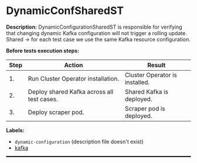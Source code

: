 # DynamicConfSharedST

**Description:** DynamicConfigurationSharedST is responsible for verifying that changing dynamic Kafka configuration will not trigger a rolling update. Shared -> for each test case we use the same Kafka resource configuration.

**Before tests execution steps:**

| Step | Action | Result |
| - | - | - |
| 1. | Run Cluster Operator installation. | Cluster Operator is installed. |
| 2. | Deploy shared Kafka across all test cases. | Shared Kafka is deployed. |
| 3. | Deploy scraper pod. | Scraper pod is deployed. |

**Labels:**

* `dynamic-configuration` (description file doesn't exist)
* [kafka](labels/kafka.md)

<hr style="border:1px solid">
